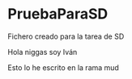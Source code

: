 # PruebaParaSD
Fichero creado para la tarea de SD

Hola niggas soy Iván

Esto lo he escrito en la rama mud